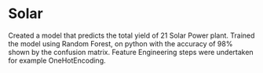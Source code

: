 # Solar
Created a model that predicts the total yield of 21 Solar Power plant. Trained the model using Random Forest, on python with the accuracy of 98% shown by the confusion matrix. Feature Engineering steps were undertaken for example OneHotEncoding.
